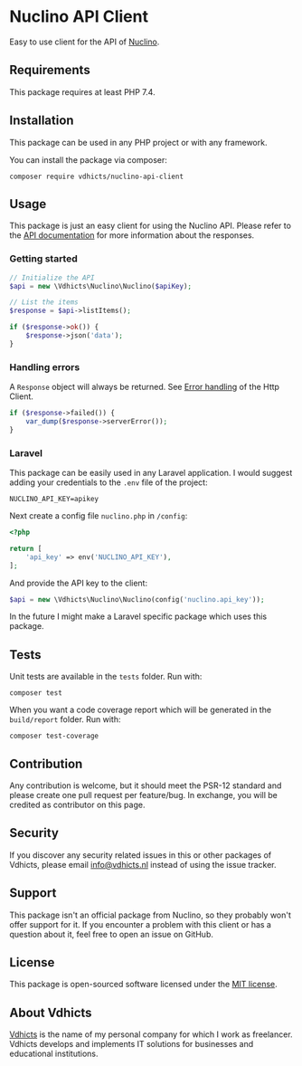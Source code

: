 # Nuclino API Client

Easy to use client for the API of [Nuclino](https://www.nuclino.com/).

## Requirements

This package requires at least PHP 7.4.

## Installation

This package can be used in any PHP project or with any framework.

You can install the package via composer:

`composer require vdhicts/nuclino-api-client`

## Usage

This package is just an easy client for using the Nuclino API. Please refer to the
[API documentation](https://help.nuclino.com/d3a29686-api/) for more information about the responses.

### Getting started

```php
// Initialize the API
$api = new \Vdhicts\Nuclino\Nuclino($apiKey);

// List the items
$response = $api->listItems();

if ($response->ok()) {
    $response->json('data');
}
```

### Handling errors

A `Response` object will always be returned. See
[Error handling](https://laravel.com/docs/8.x/http-client#error-handling) of the Http Client.

```php
if ($response->failed()) {
    var_dump($response->serverError());
}
```

### Laravel

This package can be easily used in any Laravel application. I would suggest adding your credentials to the `.env` file
of the project:

```
NUCLINO_API_KEY=apikey
```

Next create a config file `nuclino.php` in `/config`:

```php
<?php

return [
    'api_key' => env('NUCLINO_API_KEY'),
];
```

And provide the API key to the client:

```php
$api = new \Vdhicts\Nuclino\Nuclino(config('nuclino.api_key'));
```

In the future I might make a Laravel specific package which uses this package.

## Tests

Unit tests are available in the `tests` folder. Run with:

`composer test`

When you want a code coverage report which will be generated in the `build/report` folder. Run with:

`composer test-coverage`

## Contribution

Any contribution is welcome, but it should meet the PSR-12 standard and please create one pull request per feature/bug.
In exchange, you will be credited as contributor on this page.

## Security

If you discover any security related issues in this or other packages of Vdhicts, please email info@vdhicts.nl instead
of using the issue tracker.

## Support

This package isn't an official package from Nuclino, so they probably won't offer support for it. If you encounter a
problem with this client or has a question about it, feel free to open an issue on GitHub.

## License

This package is open-sourced software licensed under the [MIT license](http://opensource.org/licenses/MIT).

## About Vdhicts

[Vdhicts](https://www.vdhicts.nl) is the name of my personal company for which I work as freelancer. Vdhicts develops
and implements IT solutions for businesses and educational institutions.
